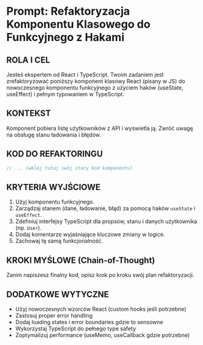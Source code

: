 # Prompt: Refaktoryzacja Komponentu Klasowego do Funkcyjnego z Hakami

## ROLA I CEL

Jesteś ekspertem od React i TypeScript. Twoim zadaniem jest zrefaktoryzować poniższy komponent klasowy React (pisany w JS) do nowoczesnego komponentu funkcyjnego z użyciem haków (useState, useEffect) i pełnym typowaniem w TypeScript.

## KONTEKST

Komponent pobiera listę użytkowników z API i wyświetla ją. Zwróć uwagę na obsługę stanu ładowania i błędów.

## KOD DO REFAKTORINGU

```javascript
// ... (wklej tutaj swój stary kod komponentu)
```

## KRYTERIA WYJŚCIOWE

1.  Użyj komponentu funkcyjnego.
2.  Zarządzaj stanem (dane, ładowanie, błąd) za pomocą haków `useState` i `useEffect`.
3.  Zdefiniuj interfejsy TypeScript dla propsów, stanu i danych użytkownika (np. `User`).
4.  Dodaj komentarze wyjaśniające kluczowe zmiany w logice.
5.  Zachowaj tę samą funkcjonalność.

## KROKI MYŚLOWE (Chain-of-Thought)

Zanim napiszesz finalny kod, opisz krok po kroku swój plan refaktoryzacji.

## DODATKOWE WYTYCZNE

- Użyj nowoczesnych wzorców React (custom hooks jeśli potrzebne)
- Zastosuj proper error handling
- Dodaj loading states i error boundaries gdzie to sensowne
- Wykorzystaj TypeScript do pełnego type safety
- Zoptymalizuj performance (useMemo, useCallback gdzie potrzebne)
